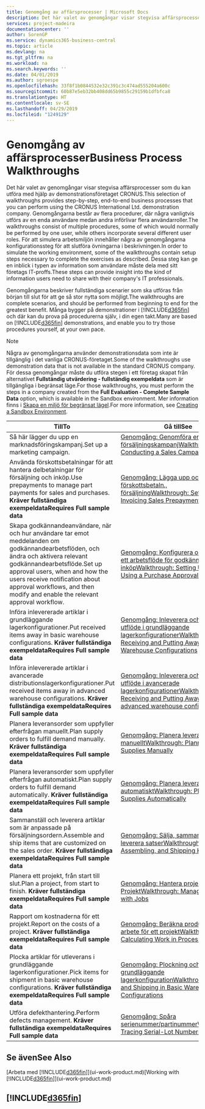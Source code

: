 ```yaml
---
title: Genomgång av affärsprocesser | Microsoft Docs
description: Det här valet av genomgångar visar stegvisa affärsprocesser som du kan utföra med hjälp av demonstrationsföretaget CRONUS. Genomgångarna består av flera procedurer, där några vanligtvis utförs av en enda användare medan andra införlivar flera användarroller. För att simulera arbetsmiljön innehåller några av genomgångarna konfigurationssteg för att slutföra övningarna i beskrivningen. Dessa steg kan ge en inblick i typen av information som användare måste dela med sitt företags IT-proffs.
services: project-madeira
documentationcenter: ''
author: SorenGP
ms.service: dynamics365-business-central
ms.topic: article
ms.devlang: na
ms.tgt_pltfrm: na
ms.workload: na
ms.search.keywords: ''
ms.date: 04/01/2019
ms.author: sgroespe
ms.openlocfilehash: 33f8f1b0844532e32c391c3c474ad555204a600c
ms.sourcegitcommit: 60b87e5eb32bb408dd65b9855c29159b1dfbfca8
ms.translationtype: HT
ms.contentlocale: sv-SE
ms.lasthandoff: 04/29/2019
ms.locfileid: "1249129"
---
```

# <a name="business-process-walkthroughs"></a><span data-ttu-id="677b2-106">Genomgång av affärsprocesser</span><span class="sxs-lookup"><span data-stu-id="677b2-106">Business Process Walkthroughs</span></span>
<span data-ttu-id="677b2-107">Det här valet av genomgångar visar stegvisa affärsprocesser som du kan utföra med hjälp av demonstrationsföretaget CRONUS.</span><span class="sxs-lookup"><span data-stu-id="677b2-107">This selection of walkthroughs provides step-by-step, end-to-end business processes that you can perform using the CRONUS International Ltd. demonstration company.</span></span> <span data-ttu-id="677b2-108">Genomgångarna består av flera procedurer, där några vanligtvis utförs av en enda användare medan andra införlivar flera användarroller.</span><span class="sxs-lookup"><span data-stu-id="677b2-108">The walkthroughs consist of multiple procedures, some of which would normally be performed by one user, while others incorporate several different user roles.</span></span> <span data-ttu-id="677b2-109">För att simulera arbetsmiljön innehåller några av genomgångarna konfigurationssteg för att slutföra övningarna i beskrivningen.</span><span class="sxs-lookup"><span data-stu-id="677b2-109">In order to simulate the working environment, some of the walkthroughs contain setup steps necessary to complete the exercises as described.</span></span> <span data-ttu-id="677b2-110">Dessa steg kan ge en inblick i typen av information som användare måste dela med sitt företags IT-proffs.</span><span class="sxs-lookup"><span data-stu-id="677b2-110">These steps can provide insight into the kind of information users need to share with their company's IT professionals.</span></span>  

 <span data-ttu-id="677b2-111">Genomgångarna beskriver fullständiga scenarier som ska utföras från början till slut för att ge så stor nytta som möjligt.</span><span class="sxs-lookup"><span data-stu-id="677b2-111">The walkthroughs are complete scenarios, and should be performed from beginning to end for the greatest benefit.</span></span> <span data-ttu-id="677b2-112">Många bygger på demonstrationer i [!INCLUDE[d365fin](includes/d365fin_md.md)] och där kan du prova på procedurerna själv, i din egen takt.</span><span class="sxs-lookup"><span data-stu-id="677b2-112">Many are based on [!INCLUDE[d365fin](includes/d365fin_md.md)] demonstrations, and enable you to try those procedures yourself, at your own pace.</span></span>  

> [!NOTE]
> <span data-ttu-id="677b2-113">Några av genomgångarna använder demonstrationsdata som inte är tillgänglig i det vanliga CRONUS-företaget.</span><span class="sxs-lookup"><span data-stu-id="677b2-113">Some of the walkthroughs use demonstration data that is not available in the standard CRONUS company.</span></span> <span data-ttu-id="677b2-114">För dessa genomgångar måste du utföra stegen i ett företag skapat från alternativet **Fullständig utvärdering - fullständig exempeldata** som är tillgängliga i begränsat läge.</span><span class="sxs-lookup"><span data-stu-id="677b2-114">For those walkthroughs, you must perform the steps in a company created from the **Full Evaluation - Complete Sample Data** option, which is available in the Sandbox environment.</span></span> <span data-ttu-id="677b2-115">Mer information finns i [Skapa en miljö för begränsat lägel](across-how-create-sandbox-environment.md).</span><span class="sxs-lookup"><span data-stu-id="677b2-115">For more information, see [Creating a Sandbox Environment](across-how-create-sandbox-environment.md).</span></span>

|<span data-ttu-id="677b2-116">Till</span><span class="sxs-lookup"><span data-stu-id="677b2-116">To</span></span>|<span data-ttu-id="677b2-117">Gå till</span><span class="sxs-lookup"><span data-stu-id="677b2-117">See</span></span>|  
|--------|---------|  
|<span data-ttu-id="677b2-118">Så här lägger du upp en marknadsföringskampanj.</span><span class="sxs-lookup"><span data-stu-id="677b2-118">Set up a marketing campaign.</span></span>|[<span data-ttu-id="677b2-119">Genomgång: Genomföra en försäljningskampanj</span><span class="sxs-lookup"><span data-stu-id="677b2-119">Walkthrough: Conducting a Sales Campaign</span></span>](walkthrough-conducting-a-sales-campaign.md)|  
|<span data-ttu-id="677b2-120">Använda förskottsbetalningar för att hantera delbetalningar för försäljning och inköp.</span><span class="sxs-lookup"><span data-stu-id="677b2-120">Use prepayments to manage part payments for sales and purchases.</span></span> <span data-ttu-id="677b2-121">**Kräver fullständiga exempeldata**</span><span class="sxs-lookup"><span data-stu-id="677b2-121">**Requires Full sample data**</span></span> |[<span data-ttu-id="677b2-122">Genomgång: Lägga upp och fakturera förskottsbetaln., försäljning</span><span class="sxs-lookup"><span data-stu-id="677b2-122">Walkthrough: Setting Up and Invoicing Sales Prepayments</span></span>](walkthrough-setting-up-and-invoicing-sales-prepayments.md)|  
|<span data-ttu-id="677b2-123">Skapa godkännandeanvändare, när och hur användare tar emot meddelanden om godkännandearbetsflöden, och ändra och aktivera relevant godkännandearbetsflöde.</span><span class="sxs-lookup"><span data-stu-id="677b2-123">Set up approval users, when and how the users receive notification about approval workflows, and then modify and enable the relevant approval workflow.</span></span>|[<span data-ttu-id="677b2-124">Genomgång: Konfigurera och använda ett arbetsflöde för godkännande av inköp</span><span class="sxs-lookup"><span data-stu-id="677b2-124">Walkthrough: Setting Up and Using a Purchase Approval Workflow</span></span>](walkthrough-setting-up-and-using-a-purchase-approval-workflow.md)|  
|<span data-ttu-id="677b2-125">Införa inlevererade artiklar i grundläggande lagerkonfigurationer.</span><span class="sxs-lookup"><span data-stu-id="677b2-125">Put received items away in basic warehouse configurations.</span></span> <span data-ttu-id="677b2-126">**Kräver fullständiga exempeldata**</span><span class="sxs-lookup"><span data-stu-id="677b2-126">**Requires Full sample data**</span></span>|[<span data-ttu-id="677b2-127">Genomgång: Inleverera och införa utflöde i grundläggande lagerkonfigurationer</span><span class="sxs-lookup"><span data-stu-id="677b2-127">Walkthrough: Receiving and Putting Away in Basic Warehouse Configurations</span></span>](walkthrough-receiving-and-putting-away-in-basic-warehousing.md)|  
|<span data-ttu-id="677b2-128">Införa inlevererade artiklar i avancerade distributionslagerkonfigurationer.</span><span class="sxs-lookup"><span data-stu-id="677b2-128">Put received items away in advanced warehouse configurations.</span></span> <span data-ttu-id="677b2-129">**Kräver fullständiga exempeldata**</span><span class="sxs-lookup"><span data-stu-id="677b2-129">**Requires Full sample data**</span></span>|[<span data-ttu-id="677b2-130">Genomgång: Inleverera och införa utflöde i avancerade lagerkonfigurationer</span><span class="sxs-lookup"><span data-stu-id="677b2-130">Walkthrough: Receiving and Putting Away in advanced warehouse configurations</span></span>](walkthrough-receiving-and-putting-away-in-advanced-warehousing.md)|  
|<span data-ttu-id="677b2-131">Planera leveransorder som uppfyller efterfrågan manuellt.</span><span class="sxs-lookup"><span data-stu-id="677b2-131">Plan supply orders to fulfill demand manually.</span></span> <span data-ttu-id="677b2-132">**Kräver fullständiga exempeldata**</span><span class="sxs-lookup"><span data-stu-id="677b2-132">**Requires Full sample data**</span></span>|[<span data-ttu-id="677b2-133">Genomgång: Planera leveranser manuellt</span><span class="sxs-lookup"><span data-stu-id="677b2-133">Walkthrough: Planning Supplies Manually</span></span>](walkthrough-planning-supplies-manually.md)|  
|<span data-ttu-id="677b2-134">Planera leveransorder som uppfyller efterfrågan automatiskt.</span><span class="sxs-lookup"><span data-stu-id="677b2-134">Plan supply orders to fulfill demand automatically.</span></span> <span data-ttu-id="677b2-135">**Kräver fullständiga exempeldata**</span><span class="sxs-lookup"><span data-stu-id="677b2-135">**Requires Full sample data**</span></span>|[<span data-ttu-id="677b2-136">Genomgång: Planera leveranser automatiskt</span><span class="sxs-lookup"><span data-stu-id="677b2-136">Walkthrough: Planning Supplies Automatically</span></span>](walkthrough-planning-supplies-automatically.md)|  
|<span data-ttu-id="677b2-137">Sammanställ och leverera artiklar som är anpassade på försäljningsordern.</span><span class="sxs-lookup"><span data-stu-id="677b2-137">Assemble and ship items that are customized on the sales order.</span></span> <span data-ttu-id="677b2-138">**Kräver fullständiga exempeldata**</span><span class="sxs-lookup"><span data-stu-id="677b2-138">**Requires Full sample data**</span></span>|[<span data-ttu-id="677b2-139">Genomgång: Sälja, sammanställa och leverera satser</span><span class="sxs-lookup"><span data-stu-id="677b2-139">Walkthrough: Selling, Assembling, and Shipping Kits</span></span>](walkthrough-selling-assembling-and-shipping-kits.md)|  
|<span data-ttu-id="677b2-140">Planera ett projekt, från start till slut.</span><span class="sxs-lookup"><span data-stu-id="677b2-140">Plan a project, from start to finish.</span></span> <span data-ttu-id="677b2-141">**Kräver fullständiga exempeldata**</span><span class="sxs-lookup"><span data-stu-id="677b2-141">**Requires Full sample data**</span></span>|[<span data-ttu-id="677b2-142">Genomgång: Hantera projekt med Projekt</span><span class="sxs-lookup"><span data-stu-id="677b2-142">Walkthrough: Managing Projects with Jobs</span></span>](walkthrough-managing-projects-with-jobs.md)|  
|<span data-ttu-id="677b2-143">Rapport om kostnaderna för ett projekt.</span><span class="sxs-lookup"><span data-stu-id="677b2-143">Report on the costs of a project.</span></span> <span data-ttu-id="677b2-144">**Kräver fullständiga exempeldata**</span><span class="sxs-lookup"><span data-stu-id="677b2-144">**Requires Full sample data**</span></span>|[<span data-ttu-id="677b2-145">Genomgång: Beräkna produkter i arbete för ett projekt</span><span class="sxs-lookup"><span data-stu-id="677b2-145">Walkthrough: Calculating Work in Process for a Job</span></span>](walkthrough-calculating-work-in-process-for-a-job.md)|  
|<span data-ttu-id="677b2-146">Plocka artiklar för utleverans i grundläggande lagerkonfigurationer.</span><span class="sxs-lookup"><span data-stu-id="677b2-146">Pick items for shipment in basic warehouse configurations.</span></span> <span data-ttu-id="677b2-147">**Kräver fullständiga exempeldata**</span><span class="sxs-lookup"><span data-stu-id="677b2-147">**Requires Full sample data**</span></span>|[<span data-ttu-id="677b2-148">Genomgång: Plockning och leverans i grundläggande lagerkonfiguration</span><span class="sxs-lookup"><span data-stu-id="677b2-148">Walkthrough: Picking and Shipping in Basic Warehouse Configurations</span></span>](walkthrough-picking-and-shipping-in-basic-warehousing.md)|  
|<span data-ttu-id="677b2-149">Utföra defekthantering.</span><span class="sxs-lookup"><span data-stu-id="677b2-149">Perform defects management.</span></span> <span data-ttu-id="677b2-150">**Kräver fullständiga exempeldata**</span><span class="sxs-lookup"><span data-stu-id="677b2-150">**Requires Full sample data**</span></span>|[<span data-ttu-id="677b2-151">Genomgång: Spåra serienummer/partinummer</span><span class="sxs-lookup"><span data-stu-id="677b2-151">Walkthrough: Tracing Serial-Lot Numbers</span></span>](walkthrough-tracing-serial-lot-numbers.md)|  

## <a name="see-also"></a><span data-ttu-id="677b2-152">Se även</span><span class="sxs-lookup"><span data-stu-id="677b2-152">See Also</span></span>
<span data-ttu-id="677b2-153">[Arbeta med [!INCLUDE[d365fin](includes/d365fin_md.md)]](ui-work-product.md)</span><span class="sxs-lookup"><span data-stu-id="677b2-153">[Working with [!INCLUDE[d365fin](includes/d365fin_md.md)]](ui-work-product.md)</span></span>  

## [!INCLUDE[d365fin](includes/free_trial_md.md)]  
